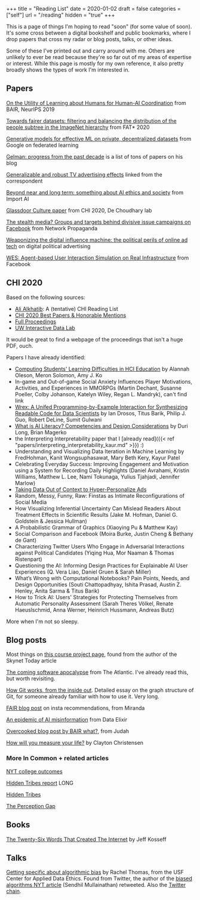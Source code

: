 +++
title = "Reading List"
date = 2020-01-02
draft = false
categories = ["self"]
url = "/reading"
hidden = "true"
+++

This is a page of things I'm hoping to read "soon" (for some value of soon). It's some cross between a digital bookshelf and public bookmarks, where I drop papers that cross my radar or blog posts, talks, or other ideas.

Some of these I've printed out and carry around with me. Others are unlikely to ever be read because they're so far out of my areas of expertise or interest. While this page is mostly for my own reference, it also pretty broadly shows the types of work I'm interested in.

<!--more-->

## Papers
[On the Utility of Learning about Humans for Human-AI Coordination](https://arxiv.org/pdf/1910.05789.pdf) from BAIR, NeurIPS 2019

[Towards fairer datasets: filtering and balancing the distribution of the people subtree in the ImageNet hierarchy](https://arxiv.org/abs/1912.07726) from FAT* 2020

[Generative models for effective ML on private, decentralized datasets](https://research.google/pubs/pub48690/) from Google on federated learning

[Gelman: progress from the past decade](https://statmodeling.stat.columbia.edu/2020/01/01/progress-in-the-past-decade/) is a list of tons of papers on his blog

[Generalizable and robust TV advertising effects](https://papers.ssrn.com/sol3/papers.cfm?abstract_id=3273476) linked from the correspondent

[Beyond near and long term: something about AI ethics and society](https://arxiv.org/abs/2001.04335) from Import AI

[Glassdoor Culture paper](https://vedantswain.com/papers/CHI20_GlassdoorCulture.pdf) from CHI 2020, De Choudhary lab

[The stealth media? Groups and targets behind divisive issue campaigns on Facebook](https://journalism.wisc.edu/wp-content/blogs.dir/41/files/2018/04/Kim.FB_.StealthMedia.re_.3.two-colmns.041718-1.pdf) from Network Propaganda

[Weaponizing the digital influence machine: the political perils of online ad tech](https://datasociety.net/wp-content/uploads/2018/10/DS_Digital_Influence_Machine.pdf) on digital political advertising

[WES: Agent-based User Interaction Simulation on Real Infrastructure](https://research.fb.com/wp-content/uploads/2020/04/WES-Agent-based-User-Interaction-Simulation-on-Real-Infrastructure.pdf?) from Facebook


## CHI 2020
Based on the following sources:
 * [Ali Alkhatib](https://ali-alkhatib.com/blog/chi-2020-reading-list): A (tentative) CHI Reading List
 * [CHI 2020 Best Papers & Honorable Mentions](https://chi2020.acm.org/for-attendees/chi-2020-best-papers-honourable-mentions/)
 * [Full Proceedings](https://dl.acm.org/doi/proceedings/10.1145/3313831)
 * [UW Interactive Data Lab](https://idl.cs.washington.edu/papers)

It would be great to find a webpage of the proceedings that isn't a huge PDF, ouch.

Papers I have already identified:
 * [Computing Students' Learning Difficulties in HCI Education](https://alannaholeson.com/papers/chi2020_HCILearningDiffs_final_tagged.pdf) by Alannah Oleson, Meron Solomon, Amy J. Ko
 * In-game and Out-of-game Social Anxiety Influences Player Motivations, Activities, and Experiences in MMORPGs (Martin Dechant, Susanne Poeller, Colby Johanson, Katelyn Wiley, Regan L. Mandryk), can't find link
 * [Wrex: A Unifed Programming-by-Example Interaction for Synthesizing Readable Code for Data Scientists](https://www.microsoft.com/en-us/research/uploads/prod/2020/03/chi20c-sub4932-cam-i16.pdf) by Ian Drosos, Titus Barik, Philip J. Guo, Robert DeLine, Sumit Gulwani
 * [What is AI Literacy? Competencies and Design Considerations](https://static1.squarespace.com/static/53c69580e4b08011fc2337bf/t/5e2893e4a9d342214836e832/1579717605435/CHI+2020+AI+Literacy+Paper-Camera+Ready.pdf) by Duri Long, Brian Magerko
 * the Interpreting Interpretability paper that I [already read]({{< ref "papers/interpreting_interpretability_kaur.md" >}}) :)
 * Understanding and Visualizing Data Iteration in Machine Learning by FredHohman, Kanit Wongsuphasawat, Mary Beth Kery, Kayur Patel
 * Celebrating Everyday Success: Improving Engagement and Motivation using a System for Recording Daily Highlights (Daniel Avrahami, Kristin Williams, Matthew L. Lee, Nami Tokunaga, Yulius Tjahjadi, Jennifer Marlow)
 * [Taking Data Out of Context to Hyper-Personalize Ads](https://www.blaseur.com/papers/robotext-full.pdf)
 * Random, Messy, Funny, Raw: Finstas as Intimate Reconfigurations of Social Media
 * How Visualizing Inferential Uncertainty Can Mislead Readers About Treatment Effects in Scientific Results (Jake M. Hofman, Daniel G. Goldstein & Jessica Hullman)
 * A Probabilistic Grammar of Graphics (Xiaoying Pu & Matthew Kay)
 * Social Comparison and Facebook (Moira Burke, Justin Cheng & Bethany de Gant)
 * Characterizing Twitter Users Who Engage in Adversarial Interactions against Political Candidates (Yiqing Hua, Mor Naaman & Thomas Ristenpart)
 * Questioning the AI: Informing Design Practices for Explainable AI User Experiences (Q. Vera Liao, Daniel Gruen & Sarah Miller)
 *  What’s Wrong with Computational Notebooks? Pain Points, Needs, and Design Opportunities (Souti Chattopadhyay, Ishita Prasad, Austin Z. Henley, Anita Sarma & Titus Barik)
 * How to Trick AI: Users' Strategies for Protecting Themselves from Automatic Personality Assessment (Sarah Theres Völkel, Renate Haeuslschmid, Anna Werner, Heinrich Hussmann, Andreas Butz)



More when I'm not so sleepy.


## Blog posts
Most things on [this course project page](https://courses.cs.washington.edu/courses/cse492e/20wi/project.html), found from the author of the Skynet Today article

[The coming software apocalypse](https://www.theatlantic.com/technology/archive/2017/09/saving-the-world-from-code/540393/) from The Atlantic. I've already read this, but worth revisiting.

[How Git works, from the inside out](https://codewords.recurse.com/issues/two/git-from-the-inside-out?). Detailed essay on the graph structure of Git, for someone already familiar with how to use it. Very long.

[FAIR blog post](https://ai.facebook.com/blog/powered-by-ai-instagrams-explore-recommender-system) on insta recommendations, from Miranda

[An epidemic of AI misinformation](https://thegradient.pub/an-epidemic-of-ai-misinformation) from Data Elixir

[Overcooked blog post by BAIR what?](https://bair.berkeley.edu/blog/2019/10/21/coordination/), from Judah

[How will you measure your life?](https://hbr.org/2010/07/how-will-you-measure-your-life) by Clayton Christensen


### More In Common + related articles
[NYT college outcomes](https://www.nytimes.com/interactive/projects/college-mobility/northwestern-university)

[Hidden Tribes report](https://static1.squarespace.com/static/5a70a7c3010027736a22740f/t/5bbcea6b7817f7bf7342b718/1539107467397/hidden_tribes_report-2.pdf) LONG

[Hidden Tribes](https://hiddentribes.us/)

[The Perception Gap](https://perceptiongap.us/)


## Books
[The Twenty-Six Words That Created The Internet](https://www.jeffkosseff.com/home) by Jeff Kosseff


## Talks
[Getting specific about algorithmic bias](https://www.youtube.com/watch?v=S-6YGPrmtYc) by Rachel Thomas, from the USF Center for Applied Data Ethics. Found from Twitter, the author of the [biased algorithms NYT article](https://www.nytimes.com/2019/12/06/business/algorithm-bias-fix.html) (Sendhil Mullainathan) retweeted. Also the [Twitter chain](https://twitter.com/math_rachel/status/1191069453389189122).
